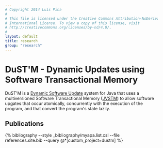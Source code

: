 ```yaml
---
# Copyright 2014 Luís Pina
#
# This file is licensed under the Creative Commons Attribution-NoDerivatives 4.0
# International License. To view a copy of this license, visit
# http://creativecommons.org/licenses/by-nd/4.0/.
#
layout: default
title: research
group: "research"
---
```


DuST'M - Dynamic Updates using Software Transactional Memory
============================================================

DuST'M is a [Dynamic Software Update](dsu.html) system for Java that uses a
multiversioned Software Transactional Memory ([JVSTM](jvstm.html)) to allow
software upgates that occur atomically, concurrently with the execution of the
program, and that convert the program's state lazily.

Publications
------------

{% bibliography --style _bibliography/myapa.list.csl --file references.site.bib --query @*[custom_project=dustm] %}
